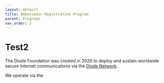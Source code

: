 ```yaml
---
layout: default
title: Ambassador Registration Program
parent: Programs
nav_order: 1
---
```


# Test2


The Diode Foundation was created in 2020 to deploy and sustain worldwide secure Internet communications via the [Diode Network](/docs/diode_network.html).

We operate via the
